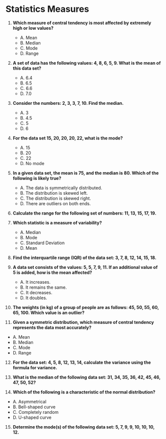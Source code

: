 # Statistics Measures

1. **Which measure of central tendency is most affected by extremely high or low values?**
   - A. Mean
   - B. Median
   - C. Mode
   - D. Range

2. **A set of data has the following values: 4, 8, 6, 5, 9. What is the mean of this data set?**
   - A. 6.4
   - B. 6.5
   - C. 6.6
   - D. 7.0

3. **Consider the numbers: 2, 3, 3, 7, 10. Find the median.**
   - A. 3
   - B. 4.5
   - C. 5
   - D. 6

4. **For the data set 15, 20, 20, 20, 22, what is the mode?**
   - A. 15
   - B. 20
   - C. 22
   - D. No mode

5. **In a given data set, the mean is 75, and the median is 80. Which of the following is likely true?**
   - A. The data is symmetrically distributed.
   - B. The distribution is skewed left.
   - C. The distribution is skewed right.
   - D. There are outliers on both ends.

6. **Calculate the range for the following set of numbers: 11, 13, 15, 17, 19.**

7. **Which statistic is a measure of variability?**
   - A. Median
   - B. Mode
   - C. Standard Deviation
   - D. Mean

8. **Find the interquartile range (IQR) of the data set: 3, 7, 8, 12, 14, 15, 18.**

9. **A data set consists of the values: 5, 5, 7, 9, 11. If an additional value of 5 is added, how is the mean affected?**
   - A. It increases.
   - B. It remains the same.
   - C. It decreases.
   - D. It doubles.

10. **The weights (in kg) of a group of people are as follows: 45, 50, 55, 60, 65, 100. Which value is an outlier?**

11. **Given a symmetric distribution, which measure of central tendency represents the data most accurately?**
   - A. Mean
   - B. Median
   - C. Mode
   - D. Range

12. **For the data set: 4, 5, 8, 12, 13, 14, calculate the variance using the formula for variance.**

13. **What is the median of the following data set: 31, 34, 35, 36, 42, 45, 46, 47, 50, 52?**

14. **Which of the following is a characteristic of the normal distribution?**
   - A. Asymmetrical
   - B. Bell-shaped curve
   - C. Completely random
   - D. U-shaped curve

15. **Determine the mode(s) of the following data set: 5, 7, 9, 9, 10, 10, 10, 12.**